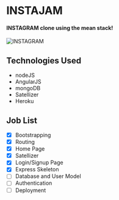 INSTAJAM
=======================

#### INSTAGRAM clone using the mean stack!

![INSTAGRAM](http://i0.wp.com/alexandriasmallbusiness.com/wp-content/uploads/2014/07/instagram-small-business.png)

## Technologies Used

- nodeJS
- AngularJS
- mongoDB
- Satellizer
- Heroku

## Job List

- [x] Bootstrapping
- [x]	Routing
- [x]	Home Page
- [x]	Satellizer
- [x] Login/Signup Page
- [x] Express Skeleton
- [ ] Database and User Model
- [ ] Authentication
- [ ] Deployment